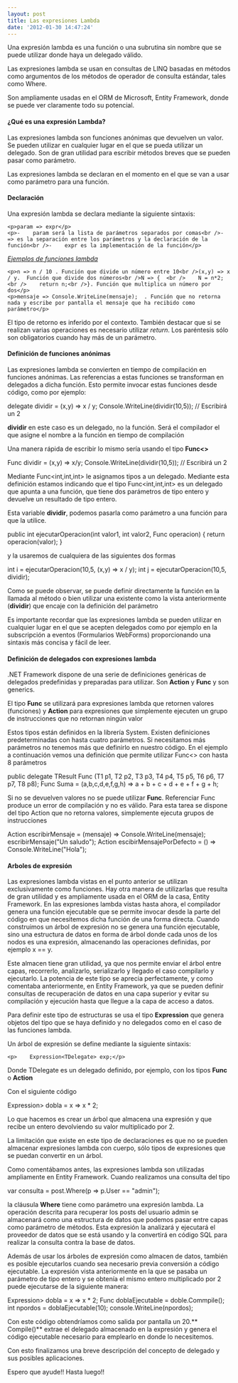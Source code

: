 ```yaml
---
layout: post
title: Las expresiones Lambda
date: '2012-01-30 14:47:24'
---
```



Una expresión lambda es una función o una subrutina sin nombre que se puede utilizar donde haya un delegado válido.

Las expresiones lambda se usan en consultas de LINQ basadas en métodos como argumentos de los métodos de operador de consulta estándar, tales como Where.

Son ampliamente usadas en el ORM de Microsoft, Entity Framework, donde se puede ver claramente todo su potencial.

#### ¿Qué es una expresión Lambda?

Las expresiones lambda son funciones anónimas que devuelven un valor. Se pueden utilizar en cualquier lugar en el que se pueda utilizar un delegado. Son de gran utilidad para escribir métodos breves que se pueden pasar como parámetro.

Las expresiones lambda se declaran en el momento en el que se van a usar como parámetro para una función.

#### Declaración

Una expresión lambda se declara mediante la siguiente sintaxis:

```
<p>param => expr</p>
<p>-    param será la lista de parámetros separados por comas<br />-    => es la separación entre los parámetros y la declaración de la función<br />-    expr es la implementación de la función</p>
```

<span style="text-decoration: underline;">*Ejemplos de funciones lambda*</span>

```
<p>n => n / 10 . Función que divide un número entre 10<br />(x,y) => x / y.  Función que divide dos números<br />N => {  <br />    N = n*2;<br />    return n;<br />}. Función que multiplica un número por dos</p>
<p>mensaje => Console.WriteLine(mensaje);  . Función que no retorna nada y escribe por pantalla el mensaje que ha recibido como parámetro</p>
```

El tipo de retorno es inferido por el contexto. También destacar que si se realizan varias operaciones es necesario utilizar *return*. Los paréntesis sólo son obligatorios cuando hay más de un parámetro.

#### Definición de funciones anónimas

Las expresiones lambda se convierten en tiempo de compilación en funciones anónimas. Las referencias a estas funciones se transforman en delegados a dicha función. Esto permite invocar estas funciones desde código, como por ejemplo:

 delegate dividir = (x,y) => x / y; Console.WriteLine(dividir(10,5)); // Escribirá un 2

**dividir** en este caso es un delegado, no la función. Será el compilador el que asigne el nombre a la función en tiempo de compilación

Una manera rápida de escribir lo mismo sería usando el tipo **Func<>**

Func<int int=""> dividir = (x,y) => x/y; Console.WriteLine(dividir(10,5)); // Escribirá un 2</int>

Mediante Func<int,int,int> le asignamos tipos a un delegado. Mediante esta definición estamos indicando que el tipo Func<int,int,int> es un delegado que apunta a una función, que tiene dos parámetros de tipo entero y devuelve un resultado de tipo entero.

Esta variable **dividir**, podemos pasarla como parámetro a una función para que la utilice.

public int ejecutarOperacion(int valor1, int valor2, Func<int int=""> operacion) { return operacion(valor); } </int>

 y la usaremos de cualquiera de las siguientes dos formas

int i = ejecutarOperacion(10,5, (x,y) => x / y); int j = ejecutarOperacion(10,5, dividir);

Como se puede observar, se puede definir directamente la función en la llamada al método o bien utilizar una existente como la vista anteriormente (**dividir**) que encaje con la definición del parámetro

Es importante recordar que las expresiones lambda se pueden utilizar en cualquier lugar en el que se acepten delegados como por ejemplo en la subscripción a eventos (Formularios WebForms) proporcionando una sintaxis más concisa y fácil de leer.

#### Definición de delegados con expresiones lambda

.NET Framework dispone de una serie de definiciones genéricas de delegados predefinidas y preparadas para utilizar. Son **Action** y **Func** y son generics.

El tipo **Func** se utilizará para expresiones lambda que retornen valores (funciones) y **Action** para expresiones que simplemente ejecuten un grupo de instrucciones que no retornan ningún valor

Estos tipos están definidos en la librería System. Existen definiciones predeterminadas con hasta cuatro parámetros. Si necesitamos más parámetros no tenemos más que definirlo en nuestro código. En el ejemplo a continuación vemos una definición que permite utilizar Func<> con hasta 8 parámetros

 public delegate TResult Func<t1 t2="" t3="" t4="" t5="" t6="" t7="" t8="" tresult=""> (T1 p1, T2 p2, T3 p3, T4 p4, T5 p5, T6 p6, T7 p7, T8 p8); Func<int> Suma = (a,b,c,d,e,f,g,h) => a + b + c + d + e + f + g + h;</int></t1>

Si no se devuelven valores no se puede utilizar **Func**. Referenciar Func<int> produce un error de compilación y no es válido. Para esta tarea se dispone del tipo Action que no retorna valores, simplemente ejecuta grupos de instrucciones</int>

 Action<string> escribirMensaje = (mensaje) => Console.WriteLine(mensaje); escribirMensaje("Un saludo"); Action escibirMensajePorDefecto = () => Console.WriteLine("Hola");</string>

#### Arboles de expresión

Las expresiones lambda vistas en el punto anterior se utilizan exclusivamente como funciones. Hay otra manera de utilizarlas que resulta de gran utilidad y es ampliamente usada en el ORM de la casa, Entity Framework. En las expresiones lambda vistas hasta ahora, el compilador genera una función ejecutable que se permite invocar desde la parte del código en que necesitemos dicha función de una forma directa. Cuando construimos un árbol de expresión no se genera una función ejecutable, sino una estructura de datos en forma de árbol donde cada unos de los nodos es una expresión, almacenando las operaciones definidas, por ejemplo x == y.

Este almacen tiene gran utilidad, ya que nos permite enviar el árbol entre capas, recorrerlo, analizarlo, serializarlo y llegado el caso compilarlo y ejecutarlo. La potencia de este tipo se aprecia perfectamente, y como comentaba anteriormente, en Entity Framework, ya que se pueden definir consultas de recuperación de datos en una capa superior y evitar su compilación y ejecución hasta que llegue a la capa de acceso a datos.

Para definir este tipo de estructuras se usa el tipo **Expression** que genera objetos del tipo que se haya definido y no delegados como en el caso de las funciones lambda.

Un árbol de expresión se define mediante la siguiente sintaxis:

```
<p>    Expression<TDelegate> exp;</p>
```

Donde TDelegate es un delegado definido, por ejemplo, con los tipos **Func** o **Action**

Con el siguiente código

 Expression<func int="">> dobla = x => x * 2;</func>

Lo que hacemos es crear un árbol que almacena una expresión y que recibe un entero devolviendo su valor multiplicado por 2.

La limitación que existe en este tipo de declaraciones es que no se pueden almacenar expresiones lambda con cuerpo, sólo tipos de expresiones que se puedan convertir en un árbol.

Como comentábamos antes, las expresiones lambda son utilizadas ampliamente en Entity Framework. Cuando realizamos una consulta del tipo

var consulta = post.Where(p => p.User == "admin");

la cláusula **Where** tiene como parámetro una expresión lambda. La operación descrita para recuperar los posts del usuario admin se almacenará como una estructura de datos que podemos pasar entre capas como parámetro de métodos. Esta expresión la analizará y ejecutará el proveedor de datos que se está usando y la convertirá en código SQL para realizar la consulta contra la base de datos.

Además de usar los árboles de expresión como almacen de datos, también es posible ejecutarlos cuando sea necesario previa conversión a código ejecutable. La expresión vista anteriormente en la que se pasaba un parámetro de tipo entero y se obtenía el mismo entero multiplicado por 2 puede ejecutarse de la siguiente manera:

 Expression<func int="">> dobla = x => x * 2; Func<int> doblaEjecutable = doble.Commpile(); int npordos = doblaEjecutable(10); console.WriteLine(npordos);</int></func>

Con este código obtendríamos como salida por pantalla un 20.** Compile()** extrae el delegado almacenado en la expresión y genera el código ejecutable necesario para emplearlo en donde lo necesitemos.

Con esto finalizamos una breve descripción del concepto de delegado y sus posibles aplicaciones.

Espero que ayude!! Hasta luego!!


